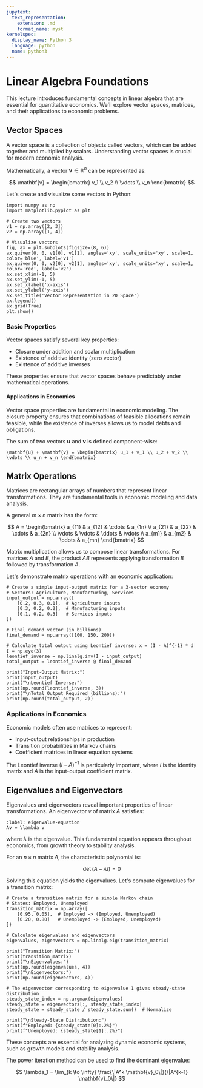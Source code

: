 ```yaml
---
jupytext:
  text_representation:
    extension: .md
    format_name: myst
kernelspec:
  display_name: Python 3
  language: python
  name: python3
---
```


# Linear Algebra Foundations

This lecture introduces fundamental concepts in linear algebra that are essential for quantitative economics. We'll explore vector spaces, matrices, and their applications to economic problems.

## Vector Spaces

A vector space is a collection of objects called vectors, which can be added together and multiplied by scalars. Understanding vector spaces is crucial for modern economic analysis.

Mathematically, a vector $\mathbf{v} \in \mathbb{R}^n$ can be represented as:

$$
\mathbf{v} = \begin{bmatrix} v_1 \\ v_2 \\ \vdots \\ v_n \end{bmatrix}
$$

Let's create and visualize some vectors in Python:

```{code-cell} python
import numpy as np
import matplotlib.pyplot as plt

# Create two vectors
v1 = np.array([2, 3])
v2 = np.array([1, 4])

# Visualize vectors
fig, ax = plt.subplots(figsize=(8, 6))
ax.quiver(0, 0, v1[0], v1[1], angles='xy', scale_units='xy', scale=1, color='blue', label='v1')
ax.quiver(0, 0, v2[0], v2[1], angles='xy', scale_units='xy', scale=1, color='red', label='v2')
ax.set_xlim(-1, 5)
ax.set_ylim(-1, 5)
ax.set_xlabel('x-axis')
ax.set_ylabel('y-axis')
ax.set_title('Vector Representation in 2D Space')
ax.legend()
ax.grid(True)
plt.show()
```

### Basic Properties

Vector spaces satisfy several key properties:
- Closure under addition and scalar multiplication
- Existence of additive identity (zero vector)
- Existence of additive inverses

These properties ensure that vector spaces behave predictably under mathematical operations.

#### Applications in Economics

Vector space properties are fundamental in economic modeling. The closure property ensures that combinations of feasible allocations remain feasible, while the existence of inverses allows us to model debts and obligations.

The sum of two vectors $\mathbf{u}$ and $\mathbf{v}$ is defined component-wise:

```{math}
\mathbf{u} + \mathbf{v} = \begin{bmatrix} u_1 + v_1 \\ u_2 + v_2 \\ \vdots \\ u_n + v_n \end{bmatrix}
```

## Matrix Operations

Matrices are rectangular arrays of numbers that represent linear transformations. They are fundamental tools in economic modeling and data analysis.

A general $m \times n$ matrix has the form:

$$
A = \begin{bmatrix}
a_{11} & a_{12} & \cdots & a_{1n} \\
a_{21} & a_{22} & \cdots & a_{2n} \\
\vdots & \vdots & \ddots & \vdots \\
a_{m1} & a_{m2} & \cdots & a_{mn}
\end{bmatrix}
$$

Matrix multiplication allows us to compose linear transformations. For matrices $A$ and $B$, the product $AB$ represents applying transformation $B$ followed by transformation $A$.

Let's demonstrate matrix operations with an economic application:

```{code-cell} python
# Create a simple input-output matrix for a 3-sector economy
# Sectors: Agriculture, Manufacturing, Services
input_output = np.array([
    [0.2, 0.3, 0.1],  # Agriculture inputs
    [0.3, 0.2, 0.2],  # Manufacturing inputs
    [0.1, 0.2, 0.3]   # Services inputs
])

# Final demand vector (in billions)
final_demand = np.array([100, 150, 200])

# Calculate total output using Leontief inverse: x = (I - A)^{-1} * d
I = np.eye(3)
leontief_inverse = np.linalg.inv(I - input_output)
total_output = leontief_inverse @ final_demand

print("Input-Output Matrix:")
print(input_output)
print("\nLeontief Inverse:")
print(np.round(leontief_inverse, 3))
print("\nTotal Output Required (billions):")
print(np.round(total_output, 2))
```

### Applications in Economics

Economic models often use matrices to represent:
- Input-output relationships in production
- Transition probabilities in Markov chains
- Coefficient matrices in linear equation systems

The Leontief inverse $(I - A)^{-1}$ is particularly important, where $I$ is the identity matrix and $A$ is the input-output coefficient matrix.

## Eigenvalues and Eigenvectors

Eigenvalues and eigenvectors reveal important properties of linear transformations. An eigenvector $v$ of matrix $A$ satisfies:

```{math}
:label: eigenvalue-equation
Av = \lambda v
```

where $\lambda$ is the eigenvalue. This fundamental equation appears throughout economics, from growth theory to stability analysis.

For an $n \times n$ matrix $A$, the characteristic polynomial is:

$$
\det(A - \lambda I) = 0
$$

Solving this equation yields the eigenvalues. Let's compute eigenvalues for a transition matrix:

```{code-cell} python
# Create a transition matrix for a simple Markov chain
# States: Employed, Unemployed
transition_matrix = np.array([
    [0.95, 0.05],  # Employed -> (Employed, Unemployed)
    [0.20, 0.80]   # Unemployed -> (Employed, Unemployed)
])

# Calculate eigenvalues and eigenvectors
eigenvalues, eigenvectors = np.linalg.eig(transition_matrix)

print("Transition Matrix:")
print(transition_matrix)
print("\nEigenvalues:")
print(np.round(eigenvalues, 4))
print("\nEigenvectors:")
print(np.round(eigenvectors, 4))

# The eigenvector corresponding to eigenvalue 1 gives steady-state distribution
steady_state_index = np.argmax(eigenvalues)
steady_state = eigenvectors[:, steady_state_index]
steady_state = steady_state / steady_state.sum()  # Normalize

print("\nSteady-State Distribution:")
print(f"Employed: {steady_state[0]:.2%}")
print(f"Unemployed: {steady_state[1]:.2%}")
```

These concepts are essential for analyzing dynamic economic systems, such as growth models and stability analysis.

The power iteration method can be used to find the dominant eigenvalue:

$$
\lambda_1 = \lim_{k \to \infty} \frac{\|A^k \mathbf{v}_0\|}{\|A^{k-1} \mathbf{v}_0\|}
$$

